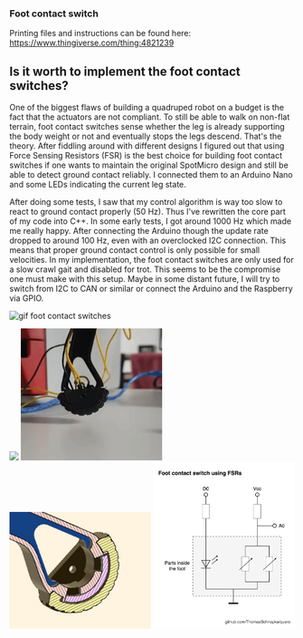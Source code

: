### Foot contact switch

Printing files and instructions can be found here:
https://www.thingiverse.com/thing:4821239

## Is it worth to implement the foot contact switches?
One of the biggest flaws of building a quadruped robot on a budget is the fact that the actuators are not compliant. To still be able to walk on non-flat terrain, foot contact switches sense whether the leg is already supporting the body weight or not and eventually stops the legs descend. That's the theory. After fiddling around with different designs I figured out that using Force Sensing Resistors (FSR) is the best choice for building foot contact switches if one wants to maintain the original SpotMicro design and still be able to detect ground contact reliably. I connected them to an Arduino Nano and some LEDs indicating the current leg state.

After doing some tests, I saw that my control algorithm is way too slow to react to ground contact properly (50 Hz). Thus I've rewritten the core part of my code into C++. In some early tests, I got around 1000 Hz which made me really happy. After connecting the Arduino though the update rate dropped to around 100 Hz, even with an overclocked I2C connection. This means that proper ground contact control is only possible for small velocities. In my implementation, the foot contact switches are only used for a slow crawl gait and disabled for trot. This seems to be the compromise one must make with this setup. Maybe in some distant future, I will try to switch from I2C to CAN or similar or connect the Arduino and the Raspberry via GPIO.


![gif foot contact switches](https://github.com/ThomasSchnapka/quaro/blob/master/media/foot_contact_switches_gait.gif?raw=true)

<img src="https://github.com/ThomasSchnapka/quaro/blob/master/media/foot_contact_switches_gait.gif?raw=true" width="250">
<img src="https://raw.githubusercontent.com/ThomasSchnapka/quaro/master/media/foot_contact_switches_test.gif" width="250">
<img src="https://raw.githubusercontent.com/ThomasSchnapka/quaro/master/Hardware/Foot_contact_switch/foot_sensor_crosssection.jpg" width="250">
<img src="https://raw.githubusercontent.com/ThomasSchnapka/quaro/master/Hardware/Foot_contact_switch/foot_sensor_scheme.png" width="250">
